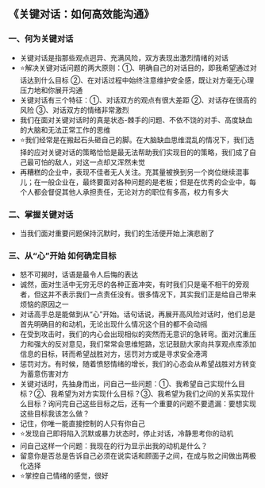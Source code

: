 ## 《关键对话：如何高效能沟通》
### 一、何为关键对话
- 关键对话是指那些观点迥异、充满风险，双方表现出激烈情绪的对话
- ⭐解决关键对话问题的两大原则：①、明确自己的对话目的，即我希望通过对话达到什么目标 ②、在对话过程中始终注意维护安全感，既让对方毫无心理压力地和你展开沟通
- 关键对话有三个特征：①、对话双方的观点有很大差距 ②、对话存在很高的风险 ③、对话双方的情绪非常激烈
- 我们在面对关键对话时的真是状态-棘手的问题、不依不饶的对手、高度缺血的大脑和无法正常工作的思维
- ⭐我们经常是在搬起石头砸自己的脚。在大脑缺血思维混乱的情况下，我们选择的应对关键对话的策略恰恰是最无法帮助我们实现目的的策略，我们成了自己最可怕的敌人，对这一点却又浑然未觉
- 再糟糕的企业中，表现不佳者无人关注。充其量被换到另一个岗位继续混事儿；在一般企业在，最终要面对各种问题的是老板；但是在优秀的企业中，每个人都会督促其他人承担责任，无论对方的职位有多高，权力有多大
### 二、掌握关键对话
- 当我们面对重要问题保持沉默时，我们的生活便开始上演悲剧了
### 三、从“心”开始 如何确定目标
- 怒不可揭时，话语是最令人后悔的表达
- 诚然，面对生活中无穷无尽的各种正面冲突，有时我们只是毫不相干的旁观者，但这并不表示我们一点责任没有。很多情况下，其实我们正是给自己带来烦恼的原因之一
- 对话高手总是能做到从“心”开始。话句话说，再展开高风险对话时，他们总是首先明确目的和动机，无论出现什么情况这个目的都不会动摇
- 在受到攻击时，我们的内心会出现相似的突然而无意识的急转弯。面对沉重压力和强大的反对意见，我们常常会思维短路，忘记鼓励大家向共享观点库添加信息的目标，转而希望战胜对方，惩罚对方或是寻求安全港湾
- 惩罚对方。有时候，随着愤怒情绪的增长，我们的心态会从希望战胜对方转变为蓄意伤害对方
- 关键对话时，先抽身而出，问自己一些问题：①、我希望自己实现什么目标？②、我希望为对方实现什么目标？③、我希望为我们之间的关系实现什么目标？询问完自己这些目标之后，还有一个重要的问题不要遗漏：要想实现这些目标我该怎么做？
- 记住，你唯一能直接控制的人只有你自己
- ⭐发现自己即将陷入沉默或暴力状态时，停止对话，冷静思考你的动机
- 问自己这样一个问题：我现在的行为显示出我的动机是什么？
- 留意你是否总是告诉自己必须在说实话和顾面子之间，在成与败之间做出两极化选择
- ⭐掌控自己情绪的感觉，很好
